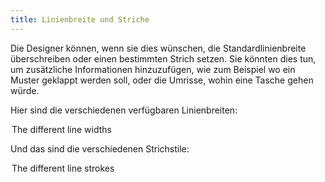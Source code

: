 ```yaml
---
title: Linienbreite und Striche
---
```


Die Designer können, wenn sie dies wünschen, die Standardlinienbreite überschreiben oder einen bestimmten Strich setzen. Sie könnten dies tun, um zusätzliche Informationen hinzuzufügen, wie zum Beispiel wo ein Muster geklappt werden soll, oder die Umrisse, wohin eine Tasche gehen würde.

Hier sind die verschiedenen verfügbaren Linienbreiten:

<Legend part="lineWidths">
The different line widths
</Legend>

Und das sind die verschiedenen Strichstile:

<Legend part="lineStrokes">
The different line strokes
</Legend>

